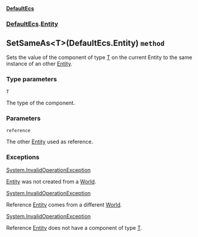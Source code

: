 #### [DefaultEcs](./DefaultEcs.md 'DefaultEcs')
### [DefaultEcs](./DefaultEcs.md#DefaultEcs 'DefaultEcs').[Entity](./DefaultEcs-Entity.md 'DefaultEcs.Entity')
## SetSameAs&lt;T&gt;(DefaultEcs.Entity) `method`
Sets the value of the component of type [T](#DefaultEcs-Entity-SetSameAs-T-(DefaultEcs-Entity)-T 'DefaultEcs.Entity.SetSameAs&lt;T&gt;(DefaultEcs.Entity).T') on the current Entity to the same instance of an other [Entity](./DefaultEcs-Entity.md 'DefaultEcs.Entity').
### Type parameters

<a name='DefaultEcs-Entity-SetSameAs-T-(DefaultEcs-Entity)-T'></a>
`T`

The type of the component.
### Parameters

<a name='DefaultEcs-Entity-SetSameAs-T-(DefaultEcs-Entity)-reference'></a>
`reference`

The other [Entity](./DefaultEcs-Entity.md 'DefaultEcs.Entity') used as reference.
### Exceptions

[System.InvalidOperationException](https://docs.microsoft.com/en-us/dotnet/api/System.InvalidOperationException 'System.InvalidOperationException')

[Entity](./DefaultEcs-Entity.md 'DefaultEcs.Entity') was not created from a [World](./DefaultEcs-World.md 'DefaultEcs.World').

[System.InvalidOperationException](https://docs.microsoft.com/en-us/dotnet/api/System.InvalidOperationException 'System.InvalidOperationException')

Reference [Entity](./DefaultEcs-Entity.md 'DefaultEcs.Entity') comes from a different [World](./DefaultEcs-World.md 'DefaultEcs.World').

[System.InvalidOperationException](https://docs.microsoft.com/en-us/dotnet/api/System.InvalidOperationException 'System.InvalidOperationException')

Reference [Entity](./DefaultEcs-Entity.md 'DefaultEcs.Entity') does not have a component of type [T](#DefaultEcs-Entity-SetSameAs-T-(DefaultEcs-Entity)-T 'DefaultEcs.Entity.SetSameAs&lt;T&gt;(DefaultEcs.Entity).T').
